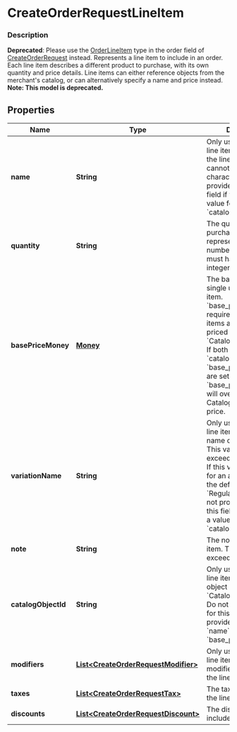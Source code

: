
# CreateOrderRequestLineItem

### Description

__Deprecated__: Please use the [OrderLineItem](#type-orderlineitem) type in the order field of [CreateOrderRequest](#type-createorderrequest) instead.  Represents a line item to include in an order. Each line item describes a different product to purchase, with its own quantity and price details.  Line items can either reference objects from the merchant's catalog, or can alternatively specify a name and price instead.
**Note: This model is deprecated.**

## Properties
Name | Type | Description | Notes
------------ | ------------- | ------------- | -------------
**name** | **String** | Only used for ad hoc line items. The name of the line item. This value cannot exceed 500 characters.  Do not provide a value for this field if you provide a value for &#x60;catalog_object_id&#x60;. |  [optional]
**quantity** | **String** | The quantity to purchase, as a string representation of a number.  This string must have a positive integer value. | 
**basePriceMoney** | [**Money**](Money.md) | The base price for a single unit of the line item.  &#x60;base_price_money&#x60; is required for ad hoc line items and variable priced &#x60;CatalogItemVariation&#x60;s. If both &#x60;catalog_object_id&#x60; and &#x60;base_price_money&#x60; are set, &#x60;base_price_money&#x60; will override the CatalogItemVariation&#39;s price. |  [optional]
**variationName** | **String** | Only used for ad hoc line items. The variation name of the line item. This value cannot exceed 255 characters.  If this value is not set for an ad hoc line item, the default value of &#x60;Regular&#x60; is used.  Do not provide a value for this field if you provide a value for the &#x60;catalog_object_id&#x60;. |  [optional]
**note** | **String** | The note of the line item. This value cannot exceed 500 characters. |  [optional]
**catalogObjectId** | **String** | Only used for Catalog line items. The catalog object ID for an existing &#x60;CatalogItemVariation&#x60;.  Do not provide a value for this field if you provide a value for &#x60;name&#x60; and &#x60;base_price_money&#x60;. |  [optional]
**modifiers** | [**List&lt;CreateOrderRequestModifier&gt;**](CreateOrderRequestModifier.md) | Only used for Catalog line items. The modifiers to include on the line item. |  [optional]
**taxes** | [**List&lt;CreateOrderRequestTax&gt;**](CreateOrderRequestTax.md) | The taxes to include on the line item. |  [optional]
**discounts** | [**List&lt;CreateOrderRequestDiscount&gt;**](CreateOrderRequestDiscount.md) | The discounts to include on the line item. |  [optional]



